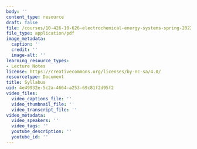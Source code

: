 ```yaml
---
body: ''
content_type: resource
draft: false
file: /courses/10-426-10-626-electrochemical-energy-systems-spring-2022/syllabus_10426-626_2022.pdf
file_type: application/pdf
image_metadata:
  caption: ''
  credit: ''
  image-alt: ''
learning_resource_types:
- Lecture Notes
license: https://creativecommons.org/licenses/by-nc-sa/4.0/
resourcetype: Document
title: Syllabus
uid: 4e49932e-5c2a-4664-a253-69c81f2d95f2
video_files:
  video_captions_file: ''
  video_thumbnail_file: ''
  video_transcript_file: ''
video_metadata:
  video_speakers: ''
  video_tags: ''
  youtube_description: ''
  youtube_id: ''
---
```

